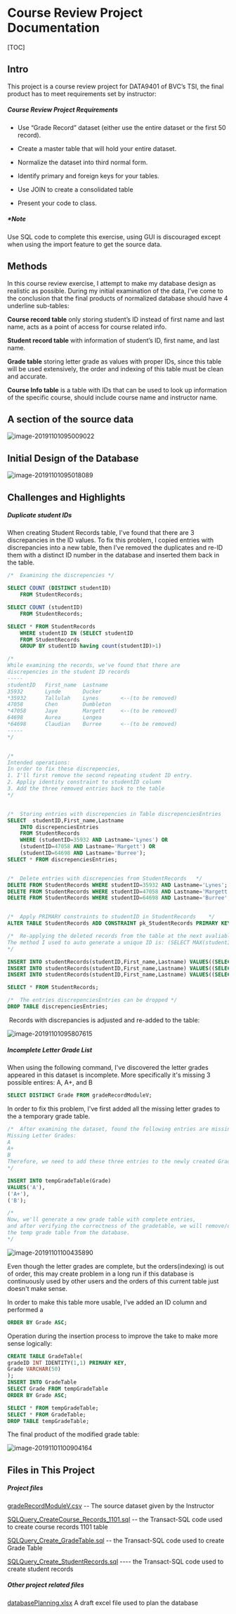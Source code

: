 # Course Review Project Documentation

[TOC]

## Intro

This project is a course review project for DATA9401 of BVC’s TSI, the final product has to meet requirements set by instructor:

##### Course Review Project Requirements

* Use “Grade Record” dataset (either use the entire dataset or the first 50 record).

* Create a master table that will hold your entire dataset.

* Normalize the dataset into third normal form.

* Identify primary and foreign keys for your tables.

* Use JOIN to create a consolidated table

* Present your code to class.

##### *Note

Use SQL code to complete this exercise, using GUI is discouraged except when using the import feature to get the source data.



## Methods

In this course review exercise, I attempt to make my database design as realistic as possible. During my initial examination of the data, I’ve come to the conclusion that the final products of normalized database should have 4 underline sub-tables:

**Course record table** only storing student’s ID instead of first name and last name, acts as a point of access for course related info.

**Student record table** with information of student’s ID, first name, and last name.

**Grade table** storing letter grade as values with proper IDs, since this table will be used extensively, the order and indexing of this table must be clean and accurate.

**Course Info table** is a table with IDs that can be used to look up information of the specific course, should include course name and instructor name.

 

## A section of the source data

![image-20191101095009022](./README.assets\image-20191101095009022.png)

## Initial Design of the Database

![image-20191101095018089](./README.assets\image-20191101095018089.png)

## Challenges and Highlights 

##### Duplicate student IDs

When creating Student Records table, I've found that there are 3 discrepancies in the ID values. To fix this problem, I copied entries with discrepancies into a new table, then I've removed the duplicates and re-ID them with a distinct ID number in the database and inserted them back in the table.

```sql
/*	Examining the discrepencies	*/

SELECT COUNT (DISTINCT studentID)
	FROM StudentRecords;

SELECT COUNT (studentID)
	FROM StudentRecords;

SELECT * FROM StudentRecords 
	WHERE studentID IN (SELECT studentID 
	FROM StudentRecords 
	GROUP BY studentID having count(studentID)>1)

/*	
While examining the records, we've found that there are
discrepencies in the student ID records
-----
studentID	First_name	Lastname
35932		Lynde		Ducker
*35932		Tallulah	Lynes		<--(to be removed)
47058		Chen		Dumbleton
*47058		Jaye		Margett		<--(to be removed)
64698		Aurea		Longea
*64698		Claudian	Burree		<--(to be removed)
-----
*/


/*
Intended operations:
In order to fix these discrepencies, 
1. I'll first remove the second repeating student ID entry.
2. Appliy identity constraint to studentID column
3. Add the three removed entries back to the table 
*/


/*	Storing entries with discrepencies in Table discrepenciesEntries	*/
SELECT	studentID,First_name,Lastname 
	INTO discrepenciesEntries
	FROM StudentRecords
	WHERE (studentID=35932 AND Lastname='Lynes') OR
	(studentID=47058 AND Lastname='Margett') OR
	(studentID=64698 AND Lastname='Burree');
SELECT * FROM discrepenciesEntries;


/*	Delete entries with discrepencies from StudentRecords	*/
DELETE FROM StudentRecords WHERE studentID=35932 AND Lastname='Lynes';
DELETE FROM StudentRecords WHERE studentID=47058 AND Lastname='Margett';
DELETE FROM StudentRecords WHERE studentID=64698 AND Lastname='Burree';


/*	Apply PRIMARY constraints to studentID in StudentRecords	*/
ALTER TABLE StudentRecords ADD CONSTRAINT pk_StudentRecords PRIMARY KEY(studentID);

/*	Re-applying the deleted records from the table at the next avaliable ID number
The method I used to auto generate a unique ID is: (SELECT MAX(studentID)+1 FROM studentRecords) ;
*/

INSERT INTO studentRecords(studentID,First_name,Lastname) VALUES((SELECT MAX(studentID)+1 FROM studentRecords),'Tallulah','Lynes');
INSERT INTO studentRecords(studentID,First_name,Lastname) VALUES((SELECT MAX(studentID)+1 FROM studentRecords),'Jaye','Margett');
INSERT INTO studentRecords(studentID,First_name,Lastname) VALUES((SELECT MAX(studentID)+1 FROM studentRecords),'Claudian','Burree');

SELECT * FROM StudentRecords;

/*	The entries discrepenciesEntries can be dropped	*/
DROP TABLE discrepenciesEntries;
```

​	Records with discrepancies is adjusted and re-added to the table:

![image-20191101095807615](./README.assets\image-20191101095807615.png)





##### Incomplete Letter Grade List

When using the following command, I've discovered the letter grades appeared in this dataset is incomplete. More specifically it's missing 3 possible entires:  A, A+, and B

```sql
SELECT DISTINCT Grade FROM gradeRecordModuleV;
```

In order to fix this problem, I've first added all the missing letter grades to the a temporary grade table. 

```sql
/*	After examining the dataset, found the following entries are missing from this table
Missing Letter Grades:
A
A+
B
Therefore, we need to add these three entries to the newly created GradeTable
*/

INSERT INTO tempGradeTable(Grade)
VALUES('A'),
('A+'),
('B');

/*
Now, we'll generate a new grade table with complete entries,
and after verifying the correctness of the gradetable, we will remove/drop
the temp grade table from the database.
*/
```



![image-20191101100435890](./README.assets\image-20191101100435890.png)

Even though the letter grades are complete, but the orders(indexing) is out of order, this may create problem in a long run if this database is continuously used by other users and the orders of this current table just doesn't make sense. 

In order to make this table more usable, I've added an ID column and performed a 

```sql
ORDER BY Grade ASC;
```

Operation during the insertion process to improve the take to make more sense logically:

```sql
CREATE TABLE GradeTable(
gradeID INT IDENTITY(1,1) PRIMARY KEY,
Grade VARCHAR(50)
);
INSERT INTO GradeTable
SELECT Grade FROM tempGradeTable
ORDER BY Grade ASC;

SELECT * FROM tempGradeTable;
SELECT * FROM GradeTable;
DROP TABLE tempGradeTable;
```

The final product of the modified grade table:

![image-20191101100904164](./README.assets\image-20191101100904164.png)





## Files in This Project

##### Project files

 [gradeRecordModuleV.csv](https://github.com/stan587/BVC_TSI_Database_Administration_Fundamentals/blob/master/Course_Review_Project/gradeRecordModuleV.csv)  -- The source dataset given by the Instructor

 [SQLQuery_CreateCourse_Records_1101.sql](https://github.com/stan587/BVC_TSI_Database_Administration_Fundamentals/blob/master/Course_Review_Project/SQLQuery_CreateCourse_Records_1101.sql) -- the Transact-SQL code used to create course records 1101 table

 [SQLQuery_Create_GradeTable.sql](https://github.com/stan587/BVC_TSI_Database_Administration_Fundamentals/blob/master/Course_Review_Project/SQLQuery_Create_GradeTable.sql) -- the Transact-SQL code used to create Grade Table

 [SQLQuery_Create_StudentRecords.sql](https://github.com/stan587/BVC_TSI_Database_Administration_Fundamentals/blob/master/Course_Review_Project/SQLQuery_Create_StudentRecords.sql) ---- the Transact-SQL code used to create student records

##### Other project related files

 [databasePlanning.xlsx](https://github.com/stan587/BVC_TSI_Database_Administration_Fundamentals/blob/master/Course_Review_Project/databasePlanning.xlsx) A draft excel file used to plan the database
